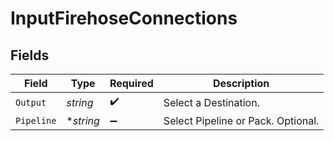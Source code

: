# InputFirehoseConnections


## Fields

| Field                              | Type                               | Required                           | Description                        |
| ---------------------------------- | ---------------------------------- | ---------------------------------- | ---------------------------------- |
| `Output`                           | *string*                           | :heavy_check_mark:                 | Select a Destination.              |
| `Pipeline`                         | **string*                          | :heavy_minus_sign:                 | Select Pipeline or Pack. Optional. |